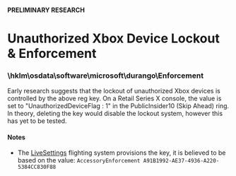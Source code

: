 #### PRELIMINARY RESEARCH

# Unauthorized Xbox Device Lockout & Enforcement

### \hklm\osdata\software\microsoft\durango\Enforcement
Early research suggests that the lockout of unauthorized Xbox devices is controlled by the above reg key.
On a Retail Series X console, the value is set to "UnauthorizedDeviceFlag : 1" in the PublicInsider10 (Skip Ahead) ring. In theory, deleting the key would disable the lockout system, however this has yet to be tested.

#### Notes
* The [LiveSettings](https://settings-win.data.microsoft.com/settings/v3.0/xbox/XboxOneShellFeatures) flighting system provisions the key, it is believed to be based on the value: `AccessoryEnforcement
A91B1992-AE37-4936-A220-5384CC830F88`